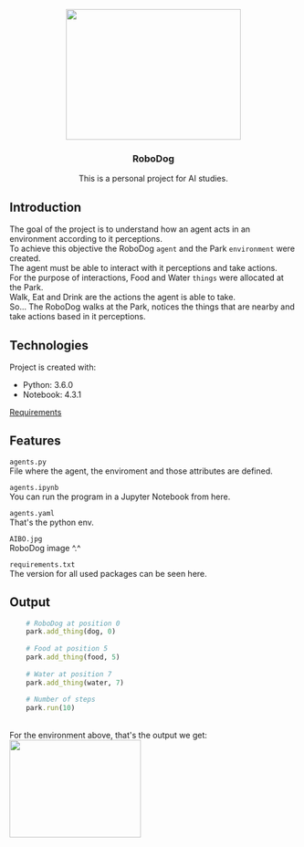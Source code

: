 <p align="center">
  <a>
    <img src="https://media.istockphoto.com/vectors/isometric-set-of-techno-robot-dog-vector-id685800642?k=20&m=685800642&s=612x612&w=0&h=bkQRhsBP-vYvqepWaMDS0SaPHR2tKjgjlSk46K7iaM8=" width="306" height="229">
  </a>
</p>

<h3 align="center">RoboDog</h3>

<p align="center">
  This is a personal project for AI studies.
</p>

## Introduction
The goal of the project is to understand how an agent acts in an environment according to it perceptions.<br>
To achieve this objective the RoboDog ```agent``` and the Park ```environment``` were created.<br>
The agent must be able to interact with it perceptions and take actions.<br>
For the purpose of interactions, Food and Water ```things``` were allocated at the Park.<br>
Walk, Eat and Drink are the actions the agent is able to take.<br>
So... The RoboDog walks at the Park, notices the things that are nearby and take actions based in it perceptions.

## Technologies
Project is created with:
* Python: 3.6.0
* Notebook: 4.3.1

<a href="https://github.com/SavioCastellar/RoboDog/blob/main/requirements.txt">Requirements</a>

## Features
```agents.py```<br />
File where the agent, the enviroment and those attributes are defined.

```agents.ipynb```<br />
You can run the program in a Jupyter Notebook from here.

```agents.yaml```<br />
That's the python env.

```AIBO.jpg```<br />
RoboDog image ^.^

```requirements.txt```<br />
The version for all used packages can be seen here.

## Output

``` Ruby
    # RoboDog at position 0
    park.add_thing(dog, 0)
    
    # Food at position 5
    park.add_thing(food, 5)
    
    # Water at position 7
    park.add_thing(water, 7)
    
    # Number of steps
    park.run(10)
```
<br>
For the environment above, that's the output we get:
<a>
  <img src="https://user-images.githubusercontent.com/78110795/179368899-bee8cdec-037f-4c41-8abc-29f9532995b4.PNG"  width="229.5" height="171.25">
</a>
